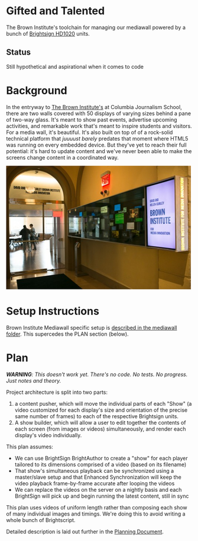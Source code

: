 Gifted and Talented
===================
The Brown Institute's toolchain for managing our mediawall powered by a bunch of [Brightsign HD1020](https://web.archive.org/web/20140326220923/http://brightsign.biz/digital-signage-products/hd-product-line/hd1020/) units.

## Status
Still hypothetical and aspirational when it comes to code

# Background
In the entryway to [The Brown Institute's](http://brown.columbia.edu) at Columbia Journalism School, there are two walls covered with 50 displays of varying sizes behind a pane of two-way glass. It's meant to show past events, advertise upcoming activities, and remarkable work that's meant to inspire students and visitors. For a media wall, it's beautiful. It's also built on top of of a rock-solid technical platform that _juuuust barely_ predates that moment where HTML5 was running on every embedded device. But they've yet to reach their full potential: it's hard to update content and we've never been able to make the screens change content in a coordinated way.

![Photo of media wall - I had to rescue this from the Internet Archive; thanks new J-School Web Design](_media/images/outside-wall.jpg)

# Setup Instructions
Brown Institute Mediawall specific setup is [described in the mediawall folder](mediawall/README.md). This supercedes the PLAN section (below).

# Plan
_**WARNING**: This doesn't work yet. There's no code. No tests. No progress. Just notes and theory._

Project architecture is split into two parts:
1. a content pusher, which will move the individual parts of each "Show" (a video customized for each display's size and orientation of the precise same number of frames) to each of the respective Brightsign units.
2. A show builder, which will allow a user to edit together the contents of each screen (from images or videos) simultaneously, and render each display's video individually.

This plan assumes:
* We can use BrightSign BrightAuthor to create a "show" for each player tailored to its dimensions comprised of a video (based on its filename)
* That show's simultaneous playback can be synchronized using a master/slave setup and that Enhanced Synchronization will keep the video playback frame-by-frame accurate after looping the videos
* We can replace the videos on the server on a nightly basis and each BrightSign will pick up and begin running the latest content, still in sync

This plan uses videos of uniform length rather than composing each show of many individual images and timings. We're doing this to avoid writing a whole bunch of Brightscript.

Detailed description is laid out further in the [Planning Document](plan.md).
